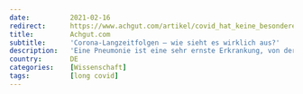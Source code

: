```yaml
---
date:          2021-02-16
redirect:      https://www.achgut.com/artikel/covid_hat_keine_besonderen_langzeitfolgen
title:         Achgut.com
subtitle:      'Corona-Langzeitfolgen – wie sieht es wirklich aus?'
description:   'Eine Pneumonie ist eine sehr ernste Erkrankung, von der man sich nach Abheilung der Primärsymptome (Husten, Fieber, Atemnot) wochenlang erholen muss. Was ist von den Langzeitfolgen einer COVID-Pneumonie zu halten, von denen neuerdings immer wieder zu lesen ist? Sie sind im Vergleich mit den Folgen viraler Infekte durch andere Erregern nicht ungewöhnlich.'
country:       DE
categories:    [Wissenschaft]
tags:          [long covid]
---
```

